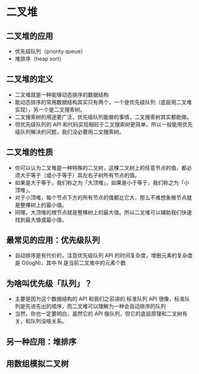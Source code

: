 # 二叉堆

## 二叉堆的应用

- 优先级队列（priority queue）
- 堆排序（heap sort）

## 二叉堆的定义

- 二叉堆就是一种能够动态排序的数据结构
- 能动态排序的常用数据结构其实只有两个，一个是优先级队列（底层用二叉堆实现），另一个是二叉搜索树。
- 二叉搜索树的用途更广泛，优先级队列能做的事情，二叉搜索树其实都能做。
- 但优先级队列的 API 和代码实现相较于二叉搜索树更简单，所以一般能用优先级队列解决的问题，我们没必要用二叉搜索树。

## 二叉堆的性质

- 你可以认为二叉堆是一种特殊的二叉树，这棵二叉树上的任意节点的值，都必须大于等于（或小于等于）其左右子树所有节点的值。
- 如果是大于等于，我们称之为「大顶堆」，如果是小于等于，我们称之为「小顶堆」。
- 对于小顶堆，每个节点下方的所有节点的值都比它大，那么不难想象根节点就是整棵树上的最小值。
- 同理，大顶堆的根节点就是整棵树上的最大值。所以二叉堆可以辅助我们快速找到最大值或最小值。

## 最常见的应用：优先级队列

- 自动排序是有代价的，注意优先级队列 API 的时间复杂度，增删元素的复杂度是 O(logN)，其中 N 是当前二叉堆中的元素个数

## 为啥叫优先级「队列」？

- 主要是因为这个数据结构的 API 和我们之前讲的 标准队列 API 很像，标准队列是先进先出的顺序，而二叉堆可以理解为一种会自动排序的队列
- 当然，你也一定要明白，虽然它的 API 像队列，但它的底层原理和二叉树有关，和队列没啥关系。

## 另一种应用：堆排序

## 用数组模拟二叉树
